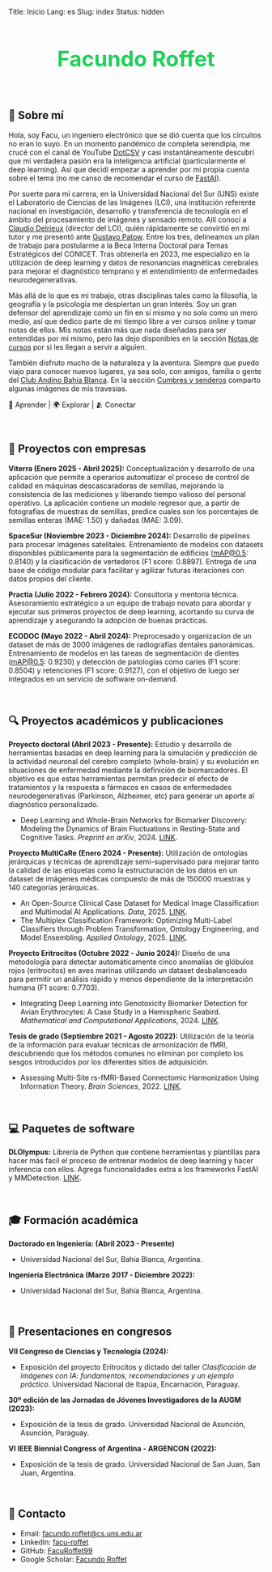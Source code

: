 Title: Inicio
Lang: es
Slug: index
Status: hidden

<h1 style="text-align: center; font-size: 3em; color: rgba(12, 205, 76, 0.927);">Facundo Roffet</h1>

<br>

<!---------------------------------------------------------------------------->

## 🔱 Sobre mí

Hola, soy Facu, un ingeniero electrónico que se dió cuenta que los circuitos no eran lo suyo. En un momento pandémico de completa serendipia, me crucé con el canal de YouTube [DotCSV](https://www.youtube.com/@DotCSV) y casi instantáneamente descubrí que mi verdadera pasión era la inteligencia artificial (particularmente el deep learning). Así que decidí empezar a aprender por mi propia cuenta sobre el tema (no me canso de recomendar el curso de [FastAI](https://course.fast.ai/)). 

Por suerte para mi carrera, en la Universidad Nacional del Sur (UNS) existe el Laboratorio de Ciencias de las Imágenes (LCI), una institución referente nacional en investigación, desarrollo y transferencia de tecnología en el ámbito del procesamiento de imágenes y sensado remoto. Allí conocí a [Claudio Delrieux](https://scholar.google.com/citations?user=AdhE2GoAAAAJ&hl=es&oi=ao) (director del LCI), quién rápidamente se convirtió en mi tutor y me presentó ante [Gustavo Patow](https://scholar.google.com/citations?user=w2kGazcAAAAJ&hl=es&oi=ao). Entre los tres, delineamos un plan de trabajo para postularme a la Beca Interna Doctoral para Temas Estratégicos del CONICET. Tras obtenerla en 2023, me especializo en la utilización de deep learning y datos de resonancias magnéticas cerebrales para mejorar el diagnóstico temprano y el entendimiento de enfermedades neurodegenerativas.

Más allá de lo que es mi trabajo, otras disciplinas tales como la filosofía, la geografía y la psicología me despiertan un gran interés. Soy un gran defensor del aprendizaje como un fin en sí mismo y no solo como un mero medio, así que dedico parte de mi tiempo libre a ver cursos online y tomar notas de ellos. Mis notas están más que nada diseñadas para ser entendidas por mi mismo, pero las dejo disponibles en la sección [Notas de cursos](/notes/) por si les llegan a servir a alguien.

También disfruto mucho de la naturaleza y la aventura. Siempre que puedo viajo para conocer nuevos lugares, ya sea solo, con amigos, familia o gente del [Club Andino Bahía Blanca](https://www.instagram.com/clubandinobahiablanca/). En la sección [Cumbres y senderos](/summits_and_trails.html) comparto algunas imágenes de mis travesías.

📖 Aprender | 🌍 Explorar | 🫂 Conectar

<br>

<!---------------------------------------------------------------------------->

## 🏢 Proyectos con empresas

**Viterra (Enero 2025 - Abril 2025):** 
Conceptualización y desarrollo de una aplicación que permite a operarios automatizar el proceso de control de calidad en máquinas descascaradoras de semillas, mejorando la consistencia de las mediciones y liberando tiempo valioso del personal operativo. La aplicación contiene un modelo regresor que, a partir de fotografías de muestras de semillas, predice cuales son los porcentajes de semillas enteras (MAE: 1.50) y dañadas (MAE: 3.09).

**SpaceSur (Noviembre 2023 - Diciembre 2024):**
Desarrollo de pipelines para procesar imágenes satelitales. Entrenamiento de modelos con datasets disponibles públicamente para la segmentación de edificios (mAP@0.5: 0.8140) y la clasificación de vertederos (F1 score: 0.8897). Entrega de una base de código modular para facilitar y agilizar futuras iteraciones con datos propios del cliente.

**Practia (Julio 2022 - Febrero 2024):**
Consultoría y mentoría técnica. Asesoramiento estratégico a un equipo de trabajo novato para abordar y ejecutar sus primeros proyectos de deep learning, acortando su curva de aprendizaje y asegurando la adopción de buenas prácticas.

**ECODOC (Mayo 2022 - Abril 2024):**
Preprocesado y organizacíon de un dataset de más de 3000 imágenes de radiografías dentales panorámicas. Entrenamiento de modelos en las tareas de segmentación de dientes (mAP@0.5: 0.9230) y detección de patologías como caries (F1 score: 0.8504) y retenciones (F1 score: 0.9127), con el objetivo de luego ser integrados en un servicio de software on-demand.

<br>

<!---------------------------------------------------------------------------->

## 🔍 Proyectos académicos y publicaciones

**Proyecto doctoral (Abril 2023 - Presente):** 
Estudio y desarrollo de herramientas basadas en deep learning para la simulación y predicción de la actividad neuronal del cerebro completo (whole-brain) y su evolución en situaciones de enfermedad mediante la definición de biomarcadores. El objetivo es que estas herramientas permitan predecir el efecto de tratamientos y la respuesta a fármacos en casos de enfermedades neurodegenerativas (Parkinson, Alzheimer, etc) para generar un aporte al diagnóstico personalizado.

*   Deep Learning and Whole-Brain Networks for Biomarker Discovery: Modeling the Dynamics of Brain Fluctuations in Resting-State and Cognitive Tasks. *Preprint en arXiv*, 2024. [LINK](https://arxiv.org/abs/2412.19329).

**Proyecto MultiCaRe (Enero 2024 - Presente):** 
Utilización de ontologías jerárquicas y técnicas de aprendizaje semi-supervisado para mejorar tanto la calidad de las etiquetas como la estructuración de los datos en un dataset de imágenes médicas compuesto de más de 150000 muestras y 140 categorías jerárquicas.

*   An Open-Source Clinical Case Dataset for Medical Image Classification and Multimodal AI Applications. *Data*, 2025. [LINK](https://www.mdpi.com/2306-5729/10/8/123).
*   The Multiplex Classification Framework: Optimizing Multi-Label Classifiers through Problem Transformation, Ontology Engineering, and Model Ensembling. *Applied Ontology*, 2025. [LINK](https://journals.sagepub.com/doi/10.1177/15705838251340362).

**Proyecto Eritrocitos (Octubre 2022 - Junio 2024):** 
Diseño de una metodología para detectar automáticamente cinco anomalías de glóbulos rojos (eritrocitos) en aves marinas utilizando un dataset desbalanceado para permitir un análisis rápido y menos dependiente de la interpretación humana (F1 score: 0.7703).

*   Integrating Deep Learning into Genotoxicity Biomarker Detection for Avian Erythrocytes: A Case Study in a Hemispheric Seabird. *Mathematical and Computational Applications*, 2024. [LINK](https://www.mdpi.com/2297-8747/29/3/41).

**Tesis de grado (Septiembre 2021 - Agosto 2022):**
Utilización de la teoría de la información para evaluar técnicas de armonización de fMRI, descubriendo que los métodos comunes no eliminan por completo los sesgos introducidos por los diferentes sitios de adquisición.

*   Assessing Multi-Site rs-fMRI-Based Connectomic Harmonization Using Information Theory. *Brain Sciences*, 2022. [LINK](https://www.mdpi.com/2076-3425/12/9/1219).

<br>

<!---------------------------------------------------------------------------->

## 💻 Paquetes de software

**DLOlympus:** 
Librería de Python que contiene herramientas y plantillas para hacer más facil el proceso de entrenar modelos de deep learning y hacer inferencia con ellos. Agrega funcionalidades extra a los frameworks FastAI y MMDetection. [LINK](https://github.com/FacuRoffet99/DLOlympus).

<br>

<!---------------------------------------------------------------------------->

## 🎓 Formación académica 

**Doctorado en Ingeniería: (Abril 2023 - Presente)** 

*   Universidad Nacional del Sur, Bahía Blanca, Argentina.

**Ingeniería Electrónica (Marzo 2017 - Diciembre 2022):** 

*   Universidad Nacional del Sur, Bahía Blanca, Argentina.

<br>

<!---------------------------------------------------------------------------->

## 🎤 Presentaciones en congresos

**VII Congreso de Ciencias y Tecnología (2024):** 

*   Exposición del proyecto Eritrocitos y dictado del taller *Clasificación de imágenes con IA: fundamentos, recomendaciones y un ejemplo práctico*. Universidad Nacional de Itapúa, Encarnación, Paraguay.

**30º edición de las Jornadas de Jóvenes Investigadores de la AUGM (2023):** 

*   Exposición de la tesis de grado. Universidad Nacional de Asunción, Asunción, Paraguay.

**VI IEEE Biennial Congress of Argentina - ARGENCON (2022):** 

*   Exposición de la tesis de grado. Universidad Nacional de San Juan, San Juan, Argentina.

<br>

<!---------------------------------------------------------------------------->

## 📩 Contacto

*   Email: facundo.roffet@cs.uns.edu.ar
*   LinkedIn: [facu-roffet](https://www.linkedin.com/in/facu-roffet/)
*   GitHub: [FacuRoffet99](https://github.com/FacuRoffet99)
*   Google Scholar: [Facundo Roffet](https://scholar.google.com/citations?user=miBMD38AAAAJ&hl)
